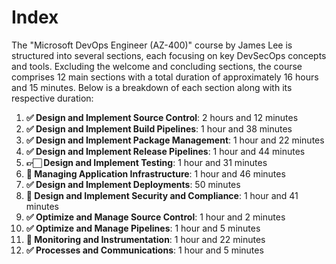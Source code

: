 # Index

The "Microsoft DevOps Engineer (AZ-400)" course by James Lee is structured into several sections, each focusing on key DevSecOps concepts and tools. Excluding the welcome and concluding sections, the course comprises 12 main sections with a total duration of approximately 16 hours and 15 minutes. Below is a breakdown of each section along with its respective duration:

1. **✅ Design and Implement Source Control**: 2 hours and 12 minutes
1. **✅ Design and Implement Build Pipelines**: 1 hour and 38 minutes
1. **✅ Design and Implement Package Management**: 1 hour and 22 minutes
1. **✅ Design and Implement Release Pipelines**: 1 hour and 44 minutes
1. **👉🏻 Design and Implement Testing**: 1 hour and 31 minutes
1. **📌 Managing Application Infrastructure**: 1 hour and 46 minutes
1. **✅ Design and Implement Deployments**: 50 minutes
1. **📌 Design and Implement Security and Compliance**: 1 hour and 41 minutes
1. **✅ Optimize and Manage Source Control**: 1 hour and 2 minutes
1. **✅ Optimize and Manage Pipelines**: 1 hour and 5 minutes
1. **📌 Monitoring and Instrumentation**: 1 hour and 22 minutes
1. **✅ Processes and Communications**: 1 hour and 5 minutes

